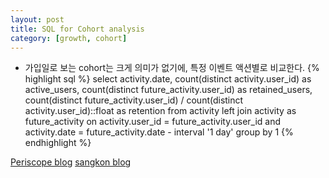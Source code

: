 ```yaml
---
layout: post
title: SQL for Cohort analysis
category: [growth, cohort]
---
```


- 가입일로 보는 cohort는 크게 의미가 없기에, 특정 이벤트 액션별로 비교한다.
  {% highlight sql %}
  select activity.date,
        count(distinct activity.user_id) as active_users,
        count(distinct future_activity.user_id) as retained_users,
        count(distinct future_activity.user_id) /
        count(distinct activity.user_id)::float as retention
  from activity
  left join activity as future_activity
        on activity.user_id = future_activity.user_id
           and activity.date = future_activity.date - interval '1 day'
  group by 1
  {% endhighlight %}



[Periscope blog](https://www.periscopedata.com/blog/how-to-calculate-cohort-retention-in-sql.html)
[sangkon blog](http://www.sangkon.com/2015/11/21/using_sql_for_cohort/)